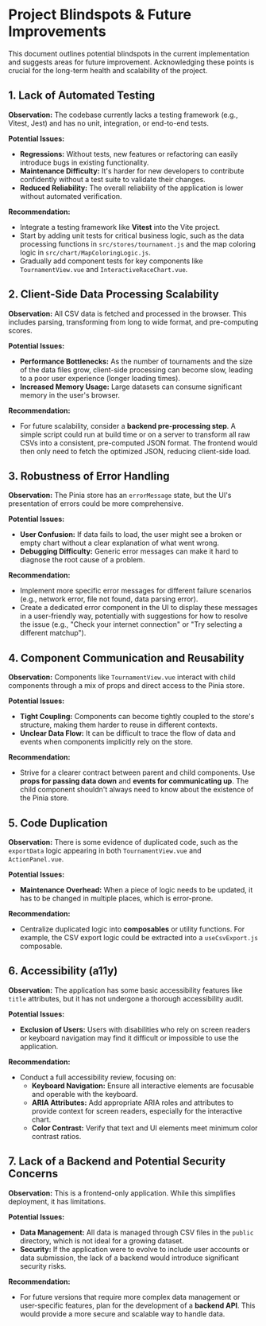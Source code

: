 # Project Blindspots & Future Improvements

This document outlines potential blindspots in the current implementation and suggests areas for future improvement. Acknowledging these points is crucial for the long-term health and scalability of the project.

## 1. Lack of Automated Testing

**Observation:** The codebase currently lacks a testing framework (e.g., Vitest, Jest) and has no unit, integration, or end-to-end tests.

**Potential Issues:**
- **Regressions:** Without tests, new features or refactoring can easily introduce bugs in existing functionality.
- **Maintenance Difficulty:** It's harder for new developers to contribute confidently without a test suite to validate their changes.
- **Reduced Reliability:** The overall reliability of the application is lower without automated verification.

**Recommendation:**
- Integrate a testing framework like **Vitest** into the Vite project.
- Start by adding unit tests for critical business logic, such as the data processing functions in `src/stores/tournament.js` and the map coloring logic in `src/chart/MapColoringLogic.js`.
- Gradually add component tests for key components like `TournamentView.vue` and `InteractiveRaceChart.vue`.

## 2. Client-Side Data Processing Scalability

**Observation:** All CSV data is fetched and processed in the browser. This includes parsing, transforming from long to wide format, and pre-computing scores.

**Potential Issues:**
- **Performance Bottlenecks:** As the number of tournaments and the size of the data files grow, client-side processing can become slow, leading to a poor user experience (longer loading times).
- **Increased Memory Usage:** Large datasets can consume significant memory in the user's browser.

**Recommendation:**
- For future scalability, consider a **backend pre-processing step**. A simple script could run at build time or on a server to transform all raw CSVs into a consistent, pre-computed JSON format. The frontend would then only need to fetch the optimized JSON, reducing client-side load.

## 3. Robustness of Error Handling

**Observation:** The Pinia store has an `errorMessage` state, but the UI's presentation of errors could be more comprehensive.

**Potential Issues:**
- **User Confusion:** If data fails to load, the user might see a broken or empty chart without a clear explanation of what went wrong.
- **Debugging Difficulty:** Generic error messages can make it hard to diagnose the root cause of a problem.

**Recommendation:**
- Implement more specific error messages for different failure scenarios (e.g., network error, file not found, data parsing error).
- Create a dedicated error component in the UI to display these messages in a user-friendly way, potentially with suggestions for how to resolve the issue (e.g., "Check your internet connection" or "Try selecting a different matchup").

## 4. Component Communication and Reusability

**Observation:** Components like `TournamentView.vue` interact with child components through a mix of props and direct access to the Pinia store.

**Potential Issues:**
- **Tight Coupling:** Components can become tightly coupled to the store's structure, making them harder to reuse in different contexts.
- **Unclear Data Flow:** It can be difficult to trace the flow of data and events when components implicitly rely on the store.

**Recommendation:**
- Strive for a clearer contract between parent and child components. Use **props for passing data down** and **events for communicating up**. The child component shouldn't always need to know about the existence of the Pinia store.

## 5. Code Duplication

**Observation:** There is some evidence of duplicated code, such as the `exportData` logic appearing in both `TournamentView.vue` and `ActionPanel.vue`.

**Potential Issues:**
- **Maintenance Overhead:** When a piece of logic needs to be updated, it has to be changed in multiple places, which is error-prone.

**Recommendation:**
- Centralize duplicated logic into **composables** or utility functions. For example, the CSV export logic could be extracted into a `useCsvExport.js` composable.

## 6. Accessibility (a11y)

**Observation:** The application has some basic accessibility features like `title` attributes, but it has not undergone a thorough accessibility audit.

**Potential Issues:**
- **Exclusion of Users:** Users with disabilities who rely on screen readers or keyboard navigation may find it difficult or impossible to use the application.

**Recommendation:**
- Conduct a full accessibility review, focusing on:
  - **Keyboard Navigation:** Ensure all interactive elements are focusable and operable with the keyboard.
  - **ARIA Attributes:** Add appropriate ARIA roles and attributes to provide context for screen readers, especially for the interactive chart.
  - **Color Contrast:** Verify that text and UI elements meet minimum color contrast ratios.

## 7. Lack of a Backend and Potential Security Concerns

**Observation:** This is a frontend-only application. While this simplifies deployment, it has limitations.

**Potential Issues:**
- **Data Management:** All data is managed through CSV files in the `public` directory, which is not ideal for a growing dataset.
- **Security:** If the application were to evolve to include user accounts or data submission, the lack of a backend would introduce significant security risks.

**Recommendation:**
- For future versions that require more complex data management or user-specific features, plan for the development of a **backend API**. This would provide a more secure and scalable way to handle data.
